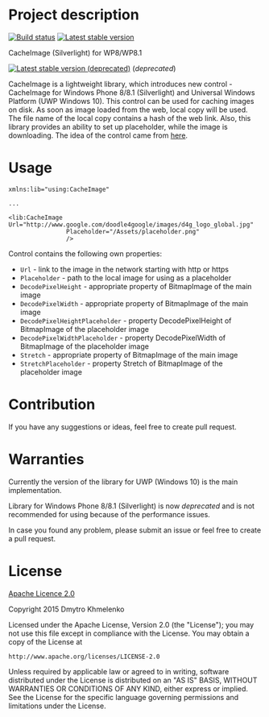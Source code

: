 # Project description
[![Build status](https://ci.appveyor.com/api/projects/status/0n3fe76exx2hx6f6?svg=true)](https://ci.appveyor.com/project/brave-warrior/cacheimage)
[![Latest stable version](https://img.shields.io/nuget/v/CacheImage-UWP.svg)](https://www.nuget.org/packages/CacheImage-UWP/)

CacheImage (Silverlight) for WP8/WP8.1

[![Latest stable version (deprecated) ](https://img.shields.io/nuget/v/CacheImage.svg)](https://www.nuget.org/packages/CacheImage)  (*deprecated*)

CacheImage is a lightweight library, which introduces new control - CacheImage for Windows Phone 8/8.1 (Silverlight) and Universal Windows Platform (UWP Windows 10). This control can be used for caching images on disk. As soon as image loaded from the web, local copy will be used. The file name of the local copy contains a hash of the web link. Also, this library provides an ability to set up placeholder, while the image is downloading. The idea of the control came from [here](http://chandermani.blogspot.de/2012/05/caching-images-downloaded-from-web-on.html).

# Usage
```xaml
xmlns:lib="using:CacheImage"
    
...
    
<lib:CacheImage Url="http://www.google.com/doodle4google/images/d4g_logo_global.jpg" 
                Placeholder="/Assets/placeholder.png"
                />
```
Control contains the following own properties:
- `Url` - link to the image in the network starting with http or https
- `Placeholder` - path to the local image for using as a placeholder
- `DecodePixelHeight` - appropriate property of BitmapImage of the main image
- `DecodePixelWidth` - appropriate property of BitmapImage of the main image
- `DecodePixelHeightPlaceholder` - property DecodePixelHeight of BitmapImage of the placeholder image
- `DecodePixelWidthPlaceholder` - property DecodePixelWidth of BitmapImage of the placeholder image
- `Stretch` - appropriate property of BitmapImage of the main image
- `StretchPlaceholder` - property Stretch of BitmapImage of the placeholder image

# Contribution
If you have any suggestions or ideas, feel free to create pull request.

# Warranties
Currently the version of the library for UWP (Windows 10) is the main implementation. 

Library for Windows Phone 8/8.1 (Silverlight) is now *deprecated* and is not recommended for using because of the performance issues.

In case you found any problem, please submit an issue or feel free to create a pull request.

# License

[Apache Licence 2.0](http://www.apache.org/licenses/LICENSE-2.0)

Copyright 2015 Dmytro Khmelenko

Licensed under the Apache License, Version 2.0 (the "License");
you may not use this file except in compliance with the License.
You may obtain a copy of the License at

    http://www.apache.org/licenses/LICENSE-2.0

Unless required by applicable law or agreed to in writing, software
distributed under the License is distributed on an "AS IS" BASIS,
WITHOUT WARRANTIES OR CONDITIONS OF ANY KIND, either express or implied.
See the License for the specific language governing permissions and
limitations under the License.
